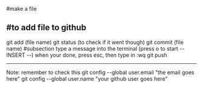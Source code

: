 #make a file


#to add file to github
-------

git add (file name)
git status (to check if it went though)
git commit (file name)
    #subsection
    type a message into the terminal (press o to start -- INSERT --)
    when your done, press esc, then type in :wq
git push

-------

Note:
remember to check this 
    git config --global user.email "the email goes here"
    git config --global user.name "your github user goes here"